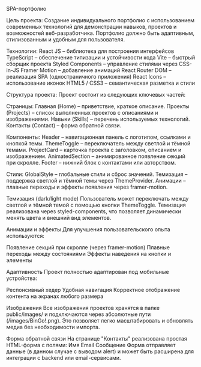 SPA-портфолио

Цель проекта:
Создание индивидуального портфолио с использованием современных технологий для демонстрации навыков, проектов и возможностей веб-разработчика. Портфолио должно быть адаптивным, стилизованным и удобным для пользователя.

Технологии:
React JS – библиотека для построения интерфейсов
TypeScript – обеспечение типизации и устойчивости кода
Vite – быстрый сборщик проекта
Styled Components – управление стилями через CSS-in-JS
Framer Motion – добавление анимаций
React Router DOM – реализация SPA (одностраничного приложения)
React Icons – использование иконок
HTML5 / CSS3 – семантическая разметка и стили

Структура проекта:
Проект состоит из следующих ключевых частей:

Страницы:
Главная (Home) – приветствие, краткое описание.
Проекты (Projects) – список выполненных проектов с описаниями и изображениями.
Навыки (Skills) – перечень используемых технологий.
Контакты (Contact) – форма обратной связи.

Компоненты:
Header – навигационная панель с логотипом, ссылками и кнопкой темы.
ThemeToggle – переключатель между светлой и тёмной темами.
ProjectCard – карточка проекта с заголовком, описанием и изображением.
AnimatedSection – анимированное появление секций при скролле.
Footer – нижний блок с контактами или авторством.

Стили:
GlobalStyle – глобальные стили и сброс значений.
Темизация – поддержка светлой и тёмной темы через ThemeProvider.
Анимации – плавные переходы и эффекты появления через framer-motion.

Темизация (dark/light mode)
Пользователь может переключать между светлой и тёмной темой с помощью кнопки ThemeToggle. Темизация реализована через styled-components, что позволяет динамически менять цвета и внешний вид элементов.

Анимации и эффекты
Для улучшения пользовательского опыта используются:

Появление секций при скролле (через framer-motion)
Плавные переходы между состояниями
Эффекты наведения на кнопки и элементы

Адаптивность
Проект полностью адаптирован под мобильные устройства:

Респонсивный хедер
Удобная навигация
Корректное отображение контента на экранах любого размера

Изображения
Все изображения проектов хранятся в папке public/images/ и подключаются через абсолютные пути (/images/BinGo!.png). Это позволяет легко масштабировать и обновлять медиа без необходимости импорта.

Форма обратной связи
На странице "Контакты" реализована простая HTML-форма с полями:
Имя
Email
Сообщение
Форма отправляет данные (в данном случае с выводом alert) и может быть расширена для интеграции с backend или email-сервисами.
